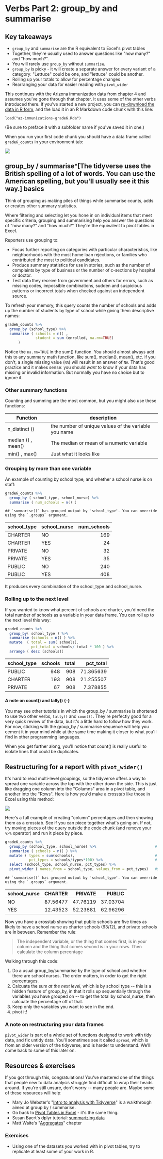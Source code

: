 # Verbs Part 2: group_by and summarise





## Key takeaways

* `group_by` and `summarise` are the R equivalent to Excel's pivot tables
*  Together, they're usually used to answer questions like "how many?" and "how much?". 
*  You will rarely use `group_by` without `summarise`. 
* `group_by` is picky - it will create a separate answer for every variant of a category: "Lettuce" could be one, and "lettuce" could be another. 
*  Rolling up your totals to allow for percentage changes
*  Rearranging your data for easier reading with `pivot_wider` 


This continues with the Arizona immunization data from chapter 4 and assumes you've gone through that chapter. It uses some of the other verbs introduced there.  If you've started a new project, you can [re-download the data in R form](https://github.com/cronkitedata/rstudyguide/blob/master/data/az-immunizations-grade6.Rda?raw=true), and the load it in an R Markdown code chunk with this line:

    load("az-immunizations-grade6.Rda")
    
(Be sure to preface it with a subfolder name if you've saved it in one.)

When you run your first code chunk you should have a data frame called `grade6_counts` in your environment tab: 

![](images/33-loadfile.png)

## group_by / summarise^[The tidyverse uses the British spelling of a lot of words. You can use the American spelling, but you'll usually see it this way.] basics

Think of grouping as making piles of things while summarise counts, adds or creates other summary statistics.  

Where filtering and selecting let you hone in on individual items that meet specific criteria, grouping and summarising help you answer the questions of "how many?" and "how much?" They're the equivalent to pivot tables in Excel. 

Reporters use grouping to: 

* Focus further reporting on categories with particular characteristics, like neighborhoods with the most home loan rejections, or families who contributed the most to political candidates.
* Produce summary statistics for use in stories, such as the number of complaints by type of business or the number of c-sections by hospital or doctor.
* Test data they receive from government and others for errors, such as missing codes, impossible combinations, sudden and suspicious patterns or incorrect totals when checked against an independent source.

To refresh your memory, this query counts the number of schools and adds up the number of students by type of school while giving them descriptive names: 


```r
grade6_counts %>%
  group_by (school_type) %>%
  summarise ( schools = n() ,
              student = sum (enrolled, na.rm=TRUE)
      )
```

Notice the `na.rm=TRUE` in the sum() function. You should almost always add this to any summary math function, like sum(), median(), mean(), etc. If you don't, a single missing value (`NA`) will result in an answer of `NA`. That's good practice and it makes sense: you should *want* to know if your data has missing or invalid information. But normally you have no choice but to ignore it.

### Other summary functions

Counting and summing are the most common, but you might also use these functions: 

Function | description
--- | --- 
n_distinct () | the number of unique values of the variable you name
median () , mean() | The median or mean of a numeric variable
min() , max()   | Just what it looks like

### Grouping by more than one variable

An example of counting by school type, and whether a school nurse is on staff: 


```r
grade6_counts %>%
  group_by ( school_type, school_nurse) %>% 
  summarise ( num_schools = n() ) 
```

```
## `summarise()` has grouped output by 'school_type'. You can override using the `.groups` argument.
```

<div class="kable-table">

|school_type |school_nurse | num_schools|
|:-----------|:------------|-----------:|
|CHARTER     |NO           |         169|
|CHARTER     |YES          |          24|
|PRIVATE     |NO           |          32|
|PRIVATE     |YES          |          35|
|PUBLIC      |NO           |         240|
|PUBLIC      |YES          |         408|

</div>

It produces every combination of the school_type and school_nurse.

### Rolling up to the next level

If you wanted to know what percent of schools are charter, you'd need the total number of schools as a variable in your data frame. You can roll up to the next level this way: 


```r
grade6_counts %>% 
  group_by( school_type ) %>% 
  summarise (schools = n() ) %>% 
  mutate  ( total = sum( schools),
            pct_total = schools/ total * 100 ) %>%
  arrange ( desc (schools))
```

<div class="kable-table">

|school_type | schools| total| pct_total|
|:-----------|-------:|-----:|---------:|
|PUBLIC      |     648|   908| 71.365639|
|CHARTER     |     193|   908| 21.255507|
|PRIVATE     |      67|   908|  7.378855|

</div>

#### A note on count() and tally() {-}

You may see other tutorials in which the group_by / summarise is shortened to use two other verbs, `tally()` and `count()`. They're perfectly good for a very quick review of the data, but it's a little hard to follow how they work. For now, sticking with the group_by / summarise sequence will help you cement it in your mind while at the same time making it closer to what you'll find in other programming languages. 

When you get further along, you'll notice that count() is really useful to isolate lines that could be duplicates. 

## Restructuring for a report with `pivot_wider()`

It's hard to read multi-level groupings, so the tidyverse offers a way to spread one variable across the top with the other down the side. This is just like dragging one column into the "Columns" area in a pivot table, and another into the "Rows".  Here is how you'd make a crosstab like those in Excel using this method: 

![](images/33-pivot-wider.png)

Here's a full example of creating "column" percentages and then showing them as a crosstab. See if you can piece together what's going on. If not, try moving pieces of the query outside the code chunk (and remove your ` %>%` operator) and run it piece by piece.  



```r
grade6_counts %>%
  group_by (school_type, school_nurse) %>%                           # See 1
  summarise ( schools = n() ) %>%
  mutate ( types = sum(schools),                                     # See 2
           pct_types = schools/types*100) %>%                        # See 3 
  select (school_type, school_nurse, pct_types) %>%
  pivot_wider ( names_from = school_type, values_from = pct_types)   #See 4
```

```
## `summarise()` has grouped output by 'school_type'. You can override using the `.groups` argument.
```

<div class="kable-table">

|school_nurse |  CHARTER|  PRIVATE|   PUBLIC|
|:------------|--------:|--------:|--------:|
|NO           | 87.56477| 47.76119| 37.03704|
|YES          | 12.43523| 52.23881| 62.96296|

</div>

Now you have a crosstab showing that public schools are five times as likely to have a school nurse as charter schools (63/12), and private schools are in between.  Remember the rule:

> The independent variable, or the thing that comes first, is in your column and the thing that comes
second is in your rows. Then calculate the column percentage


Walking through this code: 

1. Do a usual group_by/summarise by the type of school and whether there are school nurses. The order matters, in order to get the right percentages. 
2. Calcuate the sum *at the next level*, which is by school type -- this is a hidden feature of group_by, in that it rolls up sequentially through the variables you have grouped on -- to get the total by school_nurse, then calcuate the percentage off of that.
3. Keep only the variables you want to see in the end. 
4. pivot it! 

### A note on restructuring your data frames

`pivot_wider` is part of a whole set of functions designed to work with tidy data, and fix untidy data. You'll sometimes see it called `spread`, which is from an older version of the tidyverse, and is harder to understand. We'll come back to some of this later on. 




## Resources & exercises


If you got through this, congratulations! You've mastered one of the things that people new to data analysis struggle find difficult to wrap their heads around. If you're still unsure, don't worry -- many people are. Maybe some of these resources will help:

* Mary Jo Webster's "[Intro to analysis with Tidyverse](https://mjwebster.github.io/DataJ/R/IntroAnalysisWithR.html)" is a walkthrough aimed at group by / summarise.
* Go back to [Pivot Tables in Excel](https://cronkitedata.github.io/cronkite-docs/excel/practice/12-excel-baseball) - it's the same thing. 
* Susan Baert's dplyr tutorial: [summarizing data](https://suzan.rbind.io/2018/04/dplyr-tutorial-4/)
* Matt Waite's "[Aggregates](http://mattwaite.github.io/sports/aggregates.html)" chapter

### Exercises

* Using one of the datasets you worked with in pivot tables, try to replicate at least some of your work in R. 


